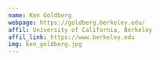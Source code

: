 ```yaml
---
name: Ken Goldberg
webpage: https://goldberg.berkeley.edu/
affil: University of California, Berkeley
affil_link: https://www.berkeley.edu
img: ken_goldberg.jpg
---
```

